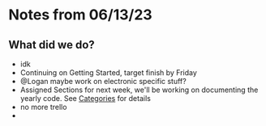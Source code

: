 # Notes from 06/13/23

## What did we do?
- idk
- Continuing on Getting Started, target finish by Friday
- @Logan maybe work on electronic specific stuff?
- Assigned Sections for next week, we'll be working on documenting the yearly code. See [Categories](/_assets/placeholder.png) for details
- no more trello
- 